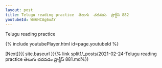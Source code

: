 ```yaml
---
layout: post
title: Telugu reading practice  తెలుగు  చదవడం  ప్రాక్టీస్ 882
youtubeId: Wm6HCAg6uAY
---
```

 
 
Telugu reading practice
 
 
 
 
 


{% include youtubePlayer.html id=page.youtubeId %}
 
[Next]({{ site.baseurl }}{% link  split1/_posts/2021-02-24-Telugu reading practice  తెలుగు  చదవడం  ప్రాక్టీస్ 881.md%})
 
